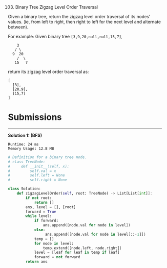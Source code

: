 103. Binary Tree Zigzag Level Order Traversal

Given a binary tree, return the zigzag level order traversal of its nodes' values. (ie, from left to right, then right to left for the next level and alternate between).

For example:
Given binary tree `[3,9,20,null,null,15,7]`,
```
    3
   / \
  9  20
    /  \
   15   7
```
return its zigzag level order traversal as:
```
[
  [3],
  [20,9],
  [15,7]
]
```

# Submissions
---
**Solution 1: (BFS)**
```
Runtime: 24 ms
Memory Usage: 12.8 MB
```
```python
# Definition for a binary tree node.
# class TreeNode:
#     def __init__(self, x):
#         self.val = x
#         self.left = None
#         self.right = None

class Solution:
    def zigzagLevelOrder(self, root: TreeNode) -> List[List[int]]:
        if not root:
            return []
        ans, level = [], [root]
        forward = True
        while level:
            if forward:
                ans.append([node.val for node in level])
            else:
                 ans.append([node.val for node in level[::-1]])
            temp = []
            for node in level:
                temp.extend([node.left, node.right])
            level = [leaf for leaf in temp if leaf]
            forward = not forward
        return ans
```
